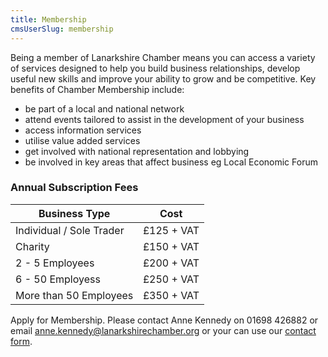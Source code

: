 ```yaml
---
title: Membership
cmsUserSlug: membership
---
```


Being a member of Lanarkshire Chamber means you can access a variety of services designed to help you build business relationships, develop useful new skills and improve your ability to grow and be competitive. Key benefits of Chamber Membership include:

- be part of a local and national network
- attend events tailored to assist in the development of your business
- access information services
- utilise value added services
- get involved with national representation and lobbying
- be involved in key areas that affect business eg Local Economic Forum

### Annual Subscription Fees

| Business Type        | Cost
| ---------------------------|-------------|
| Individual / Sole Trader   | £125 + VAT|
| Charity                    | £150 + VAT   |
| 2 - 5 Employees            | £200 + VAT   |
| 6 - 50 Employess           | £250 + VAT   |
| More than 50 Employees     | £350 + VAT   |

Apply for Membership. Please contact Anne Kennedy on 01698 426882 or email [anne.kennedy@lanarkshirechamber.org](mailto:anne.kennedy@lanarkshirechamber.org) or your can use our [contact form](/contact).